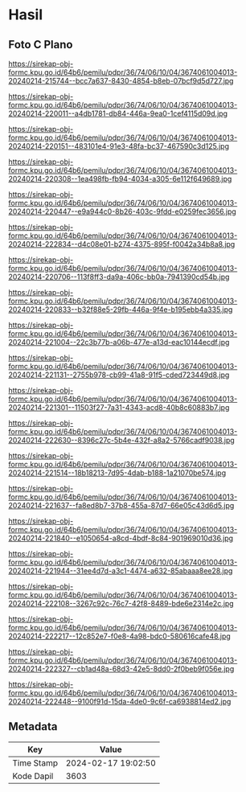 # Hasil

## Foto C Plano

https://sirekap-obj-formc.kpu.go.id/64b6/pemilu/pdpr/36/74/06/10/04/3674061004013-20240214-215744--bcc7a637-8430-4854-b8eb-07bcf9d5d727.jpg

https://sirekap-obj-formc.kpu.go.id/64b6/pemilu/pdpr/36/74/06/10/04/3674061004013-20240214-220011--a4db1781-db84-446a-9ea0-1cef4115d09d.jpg

https://sirekap-obj-formc.kpu.go.id/64b6/pemilu/pdpr/36/74/06/10/04/3674061004013-20240214-220151--483101e4-91e3-48fa-bc37-467590c3d125.jpg

https://sirekap-obj-formc.kpu.go.id/64b6/pemilu/pdpr/36/74/06/10/04/3674061004013-20240214-220308--1ea498fb-fb94-4034-a305-6e112f649689.jpg

https://sirekap-obj-formc.kpu.go.id/64b6/pemilu/pdpr/36/74/06/10/04/3674061004013-20240214-220447--e9a944c0-8b26-403c-9fdd-e0259fec3656.jpg

https://sirekap-obj-formc.kpu.go.id/64b6/pemilu/pdpr/36/74/06/10/04/3674061004013-20240214-222834--d4c08e01-b274-4375-895f-f0042a34b8a8.jpg

https://sirekap-obj-formc.kpu.go.id/64b6/pemilu/pdpr/36/74/06/10/04/3674061004013-20240214-220706--113f8ff3-da9a-406c-bb0a-7941390cd54b.jpg

https://sirekap-obj-formc.kpu.go.id/64b6/pemilu/pdpr/36/74/06/10/04/3674061004013-20240214-220833--b32f88e5-29fb-446a-9f4e-b195ebb4a335.jpg

https://sirekap-obj-formc.kpu.go.id/64b6/pemilu/pdpr/36/74/06/10/04/3674061004013-20240214-221004--22c3b77b-a06b-477e-a13d-eac10144ecdf.jpg

https://sirekap-obj-formc.kpu.go.id/64b6/pemilu/pdpr/36/74/06/10/04/3674061004013-20240214-221131--2755b978-cb99-41a8-91f5-cded723449d8.jpg

https://sirekap-obj-formc.kpu.go.id/64b6/pemilu/pdpr/36/74/06/10/04/3674061004013-20240214-221301--11503f27-7a31-4343-acd8-40b8c60883b7.jpg

https://sirekap-obj-formc.kpu.go.id/64b6/pemilu/pdpr/36/74/06/10/04/3674061004013-20240214-222630--8396c27c-5b4e-432f-a8a2-5766cadf9038.jpg

https://sirekap-obj-formc.kpu.go.id/64b6/pemilu/pdpr/36/74/06/10/04/3674061004013-20240214-221514--18b18213-7d95-4dab-b188-1a21070be574.jpg

https://sirekap-obj-formc.kpu.go.id/64b6/pemilu/pdpr/36/74/06/10/04/3674061004013-20240214-221637--fa8ed8b7-37b8-455a-87d7-66e05c43d6d5.jpg

https://sirekap-obj-formc.kpu.go.id/64b6/pemilu/pdpr/36/74/06/10/04/3674061004013-20240214-221840--e1050654-a8cd-4bdf-8c84-901969010d36.jpg

https://sirekap-obj-formc.kpu.go.id/64b6/pemilu/pdpr/36/74/06/10/04/3674061004013-20240214-221944--31ee4d7d-a3c1-4474-a632-85abaaa8ee28.jpg

https://sirekap-obj-formc.kpu.go.id/64b6/pemilu/pdpr/36/74/06/10/04/3674061004013-20240214-222108--3267c92c-76c7-42f8-8489-bde6e2314e2c.jpg

https://sirekap-obj-formc.kpu.go.id/64b6/pemilu/pdpr/36/74/06/10/04/3674061004013-20240214-222217--12c852e7-f0e8-4a98-bdc0-580616cafe48.jpg

https://sirekap-obj-formc.kpu.go.id/64b6/pemilu/pdpr/36/74/06/10/04/3674061004013-20240214-222327--cb1ad48a-68d3-42e5-8dd0-2f0beb9f056e.jpg

https://sirekap-obj-formc.kpu.go.id/64b6/pemilu/pdpr/36/74/06/10/04/3674061004013-20240214-222448--9100f91d-15da-4de0-9c6f-ca6938814ed2.jpg


## Metadata

| Key        | Value               |
| ---------- | ------------------- |
| Time Stamp | 2024-02-17 19:02:50 |
| Kode Dapil | 3603                |




